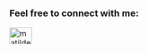 

<h3 align="left">Feel free to connect with me:</h3>
<p align="left">
<a href="https://linkedin.com/in/matildenesheim" target="blank"><img align="center" src="https://raw.githubusercontent.com/rahuldkjain/github-profile-readme-generator/master/src/images/icons/Social/linked-in-alt.svg" alt="matildenesheim" height="30" width="40" /></a>
</p>
